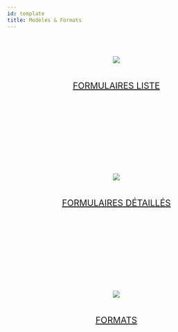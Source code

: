 ```yaml
---
id: template
title: Modèles & Formats
---
```


<div style="text-align: center; margin-top: 20px; margin-bottom: 20px; height: 250px; width: 100%">
    <a class="button" href="custom-listform-templates.html"><img style="vertical-align: middle;margin-top: 40px;margin-bottom: 20px" src="https://developer.4d.com/4d-for-ios/docs/assets/en/template-formatters/buttonListFormTemplate.png"/><p style="font-size: 20px">FORMULAIRES LISTE</p></a>
</div>

<div style="text-align: center; margin-top: 20px; margin-bottom: 20px; height: 250px; width: 100%">
    <a class="button" href="custom-detailform-templates.html"><img style="vertical-align: middle;margin-top: 40px;margin-bottom: 20px" src="https://developer.4d.com/4d-for-ios/docs/assets/en/template-formatters/buttonDetailFormTemplate.png"/><p style="font-size: 20px">FORMULAIRES DÉTAILLÉS</p></a>
</div>

<div style="text-align: center; margin-top: 20px; margin-bottom: 20px; height: 250px; width: 100%">
    <a class="button" href="custom-data-formatters.html"><img style="vertical-align: middle;margin-top: 40px;margin-bottom: 20px" src="https://developer.4d.com/4d-for-ios/docs/assets/en/template-formatters/buttonFormatters.png"/><p style="font-size: 20px">FORMATS</p></a>
</div>

